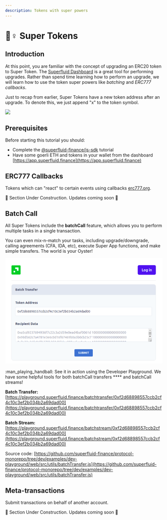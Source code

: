 ```yaml
---
description: Tokens with super powers
---
```


# 🦸♀ Super Tokens

## Introduction

At this point, you are familiar with the concept of upgrading an ERC20 token to Super Token. The [Superfluid Dashboard](https://app.superfluid.finance) is a great tool for performing upgrades. Rather than spend time learning how to perform an upgrade, we will learn how to use the token super powers like _batching_ and _ERC777 callbacks_.

Just to recap from earlier, Super Tokens have a new token address after an upgrade. To denote this, we just append "x" to the token symbol.

![](<../../.gitbook/assets/image (8) (1) (1) (1).png>)

## Prerequisites

Before starting this tutorial you should:&#x20;

* Complete the [@superfluid-finance/js-sdk](../../resources/archived-tutorials-docs/frontend-+-nodejs.md) tutorial
* Have some goerli ETH and tokens in your wallet from the dashboard [https://app.superfluid.finance](https://app.superfluid.finance)

## ERC777 Callbacks

Tokens which can "react" to certain events using callbacks [erc777.org](https://www.erc777.org).&#x20;

🚧 Section Under Construction. Updates coming soon 🚧

## **Batch Call**&#x20;

All Super Tokens include the **batchCall** feature, which allows you to perform multiple tasks in a single transaction.&#x20;

You can even mix-n-match your tasks, including upgrade/downgrade, calling agreements (CFA, IDA, etc), execute Super App functions, and make simple transfers. The world is your Oyster!

![Developer Playground batchcall transfer feature](<../../.gitbook/assets/image (11).png>)

&#x20;:man\_playing\_handball: See it in action using the Developer Playground. We have some helpful tools for both batchCall transfers **** and batchCall streams!

**Batch Transfer:** [https://playground.superfluid.finance/batchtransfer/0xf2d68898557ccb2cf4c10c3ef2b034b2a69dad00](https://playground.superfluid.finance/batchtransfer/0xf2d68898557ccb2cf4c10c3ef2b034b2a69dad00)

**Batch Stream:** [https://playground.superfluid.finance/batchstream/0xf2d68898557ccb2cf4c10c3ef2b034b2a69dad00](https://playground.superfluid.finance/batchstream/0xf2d68898557ccb2cf4c10c3ef2b034b2a69dad00)

Source code: [https://github.com/superfluid-finance/protocol-monorepo/tree/dev/examples/dev-playground/web/src/utils/batchTransfer.js](https://github.com/superfluid-finance/protocol-monorepo/tree/dev/examples/dev-playground/web/src/utils/batchTransfer.js)



## **Meta-transactions**

Submit transactions on behalf of another account.&#x20;

🚧 Section Under Construction. Updates coming soon 🚧&#x20;
